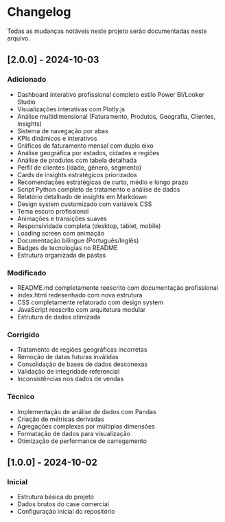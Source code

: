 # Changelog

Todas as mudanças notáveis neste projeto serão documentadas neste arquivo.

## [2.0.0] - 2024-10-03

### Adicionado
- Dashboard interativo profissional completo estilo Power BI/Looker Studio
- Visualizações interativas com Plotly.js
- Análise multidimensional (Faturamento, Produtos, Geografia, Clientes, Insights)
- Sistema de navegação por abas
- KPIs dinâmicos e interativos
- Gráficos de faturamento mensal com duplo eixo
- Análise geográfica por estados, cidades e regiões
- Análise de produtos com tabela detalhada
- Perfil de clientes (idade, gênero, segmento)
- Cards de insights estratégicos priorizados
- Recomendações estratégicas de curto, médio e longo prazo
- Script Python completo de tratamento e análise de dados
- Relatório detalhado de insights em Markdown
- Design system customizado com variáveis CSS
- Tema escuro profissional
- Animações e transições suaves
- Responsividade completa (desktop, tablet, mobile)
- Loading screen com animação
- Documentação bilíngue (Português/Inglês)
- Badges de tecnologias no README
- Estrutura organizada de pastas

### Modificado
- README.md completamente reescrito com documentação profissional
- index.html redesenhado com nova estrutura
- CSS completamente refatorado com design system
- JavaScript reescrito com arquitetura modular
- Estrutura de dados otimizada

### Corrigido
- Tratamento de regiões geográficas incorretas
- Remoção de datas futuras inválidas
- Consolidação de bases de dados desconexas
- Validação de integridade referencial
- Inconsistências nos dados de vendas

### Técnico
- Implementação de análise de dados com Pandas
- Criação de métricas derivadas
- Agregações complexas por múltiplas dimensões
- Formatação de dados para visualização
- Otimização de performance de carregamento

## [1.0.0] - 2024-10-02

### Inicial
- Estrutura básica do projeto
- Dados brutos do case comercial
- Configuração inicial do repositório
